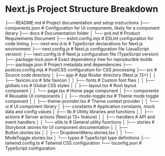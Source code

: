 # Next.js Project Structure Breakdown

├── README.md # Project documentation and setup instructions
├── components.json # Configuration for UI components, likely for a component library
├── docs # Documentation folder
│ └── prd.md # Product Requirements Document
├── eslint.config.mjs # ESLint configuration for code linting
├── next-env.d.ts # TypeScript declarations for Next.js environment
├── next.config.js # Next.js configuration file (JavaScript version)
├── next.config.ts # Next.js configuration file (TypeScript version)
├── package-lock.json # Exact dependency tree for reproducible builds
├── package.json # Project metadata and dependencies
├── postcss.config.mjs # PostCSS configuration for CSS processing
├── src # Source code directory
│ ├── app # App Router directory (Next.js 13+)
│ │ ├── favicon.ico # Site favicon
│ │ ├── fonts # Custom font files
│ │ ├── globals.css # Global CSS styles
│ │ ├── layout.tsx # Root layout component
│ │ └── page.tsx # Home page component
│ ├── components # Reusable UI components
│ │ ├── mode-toggle.tsx # Theme mode toggle component
│ │ ├── theme-provider.tsx # Theme context provider
│ │ └── ui # UI component library
│ ├── constants # Application constants, mock data and config values
│ ├── lib # Utility libraries and functions
│ │ ├── actions # Server actions (Next.js 13+ feature)
│ │ ├── handlers # API and event handlers
│ │ └── utils.ts # General utility functions
│ ├── stories # Storybook stories for UI component documentation
│ │ ├── Button.stories.tsx
│ │ ├── DropdownMenu.stories.tsx
│ │ └── ModeToggle.stories.tsx
│ └── types # TypeScript type definitions
├── tailwind.config.ts # Tailwind CSS configuration
└── tsconfig.json # TypeScript configuration

```

```
